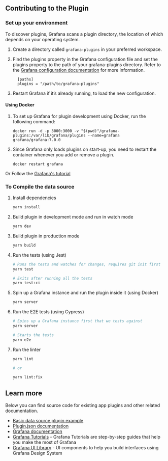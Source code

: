 ## Contributing to the Plugin

### Set up your environment

To discover plugins, Grafana scans a plugin directory, the location of which depends on your operating system.

   1. Create a directory called `grafana-plugins` in your preferred workspace.

   2. Find the plugins property in the Grafana configuration file and set the plugins property to the path of your grafana-plugins directory. Refer to the [Grafana configuration documentation](https://grafana.com/docs/grafana/latest/setup-grafana/configure-grafana/#plugins) for more information.

      ```
        [paths]
        plugins = "/path/to/grafana-plugins"
      ```

   3. Restart Grafana if it’s already running, to load the new configuration.

#### Using Docker
  1. To set up Grafana for plugin development using Docker, run the following command:
      ```
      docker run -d -p 3000:3000 -v "$(pwd)"/grafana-plugins:/var/lib/grafana/plugins --name=grafana grafana/grafana:7.0.0
      ```

  2. Since Grafana only loads plugins on start-up, you need to restart the container whenever you add or remove a plugin.

      ```
     docker restart grafana
     ```

Or Follow the [Grafana's tutorial](https://grafana.com/tutorials/build-a-data-source-plugin/#set-up-your-environment)


### To Compile the data source

1. Install dependencies

   ```bash
   yarn install
   ```

2. Build plugin in development mode and run in watch mode

   ```bash
   yarn dev
   ```

3. Build plugin in production mode

   ```bash
   yarn build
   ```

4. Run the tests (using Jest)

   ```bash
   # Runs the tests and watches for changes, requires git init first
   yarn test

   # Exits after running all the tests
   yarn test:ci
   ```

5. Spin up a Grafana instance and run the plugin inside it (using Docker)

   ```bash
   yarn server
   ```

6. Run the E2E tests (using Cypress)

   ```bash
   # Spins up a Grafana instance first that we tests against
   yarn server

   # Starts the tests
   yarn e2e
   ```

7. Run the linter

   ```bash
   yarn lint

   # or

   yarn lint:fix
   ```



## Learn more

Below you can find source code for existing app plugins and other related documentation.

- [Basic data source plugin example](https://github.com/grafana/grafana-plugin-examples/tree/master/examples/datasource-basic#readme)
- [Plugin.json documentation](https://grafana.com/docs/grafana/latest/developers/plugins/metadata/)
- [Grafana documentation](https://grafana.com/docs/)
- [Grafana Tutorials](https://grafana.com/tutorials/) - Grafana Tutorials are step-by-step guides that help you make the most of Grafana
- [Grafana UI Library](https://developers.grafana.com/ui) - UI components to help you build interfaces using Grafana Design System
